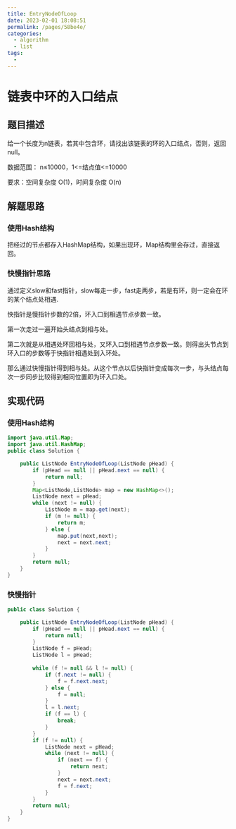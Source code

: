 ```yaml
---
title: EntryNodeOfLoop
date: 2023-02-01 18:08:51
permalink: /pages/58be4e/
categories:
  - algorithm
  - list
tags:
  - 
---
```

# 链表中环的入口结点

## 题目描述
给一个长度为n链表，若其中包含环，请找出该链表的环的入口结点，否则，返回null。

数据范围： n≤10000，1<=结点值<=10000

要求：空间复杂度 O(1)，时间复杂度 O(n)

## 解题思路
### 使用Hash结构
把经过的节点都存入HashMap结构，如果出现环，Map结构里会存过，直接返回。

### 快慢指针思路
通过定义slow和fast指针，slow每走一步，fast走两步，若是有环，则一定会在环的某个结点处相遇.

快指针是慢指针步数的2倍，环入口到相遇节点步数一致。

第一次走过一遍开始头结点到相与处。

第二次就是从相遇处环回相与处，又环入口到相遇节点步数一致。则得出头节点到环入口的步数等于快指针相遇处到入环处。

那么通过快慢指针得到相与处。从这个节点以后快指针变成每次一步，与头结点每次一步同步比较得到相同位置即为环入口处。

## 实现代码
### 使用Hash结构
```java
import java.util.Map;
import java.util.HashMap;
public class Solution {

    public ListNode EntryNodeOfLoop(ListNode pHead) {
        if (pHead == null || pHead.next == null) {
            return null;
        }
        Map<ListNode,ListNode> map = new HashMap<>();
        ListNode next = pHead;
        while (next != null) {
            ListNode m = map.get(next);
            if (m != null) {
                return m;
            } else {
                map.put(next,next);
                next = next.next;
            }
        }
        return null;
    }
}
```
### 快慢指针
```java
public class Solution {

    public ListNode EntryNodeOfLoop(ListNode pHead) {
        if (pHead == null || pHead.next == null) {
            return null;
        }
        ListNode f = pHead;
        ListNode l = pHead;
        
        while (f != null && l != null) {
            if (f.next != null) {
                f = f.next.next;
            } else {
                f = null;
            }
            l = l.next;
            if (f == l) {
                break;
            }
        }
        if (f != null) {
            ListNode next = pHead;
            while (next != null) {
                if (next == f) {
                    return next;
                }
                next = next.next;
                f = f.next;
            }
        }
        return null;
    }
}
```